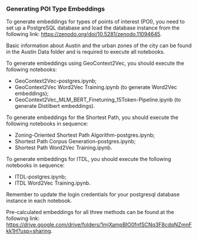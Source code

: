 ### Generating POI Type Embeddings

To generate embeddings for types of points of interest (POI), you need to set up a PostgreSQL database and load the database instance from the following link: https://zenodo.org/doi/10.5281/zenodo.11094645.

Basic information about Austin and the urban zones of the city can be found in the Austin Data folder and is required to execute all notebooks.

To generate embeddings using GeoContext2Vec, you should execute the following notebooks:
- GeoContext2Vec-postgres.ipynb;
- GeoContext2Vec Word2Vec Training.ipynb (to generate Word2Vec embeddings);
- GeoContext2Vec_MLM_BERT_Finetuning_15Token-Pipeline.ipynb (to generate Distilbert embeddings).

To generate embeddings for the Shortest Path, you should execute the following notebooks in sequence:
- Zoning-Oriented Shortest Path Algorithm-postgres.ipynb;
- Shortest Path Corpus Generation-postgres.ipynb;
- Shortest Path Word2Vec Training.ipynb.

To generate embeddings for ITDL, you should execute the following notebooks in sequence:
- ITDL-postgres.ipynb;
- ITDL Word2Vec Training.ipynb.

Remember to update the login credentials for your postgresql database instance in each notebook.

Pre-calculated embeddings for all three methods can be found at the following link: https://drive.google.com/drive/folders/1mjXampBlO0fnfSCNq3F8cdqNZmnFkk1H?usp=sharing.